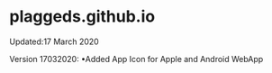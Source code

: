 # plaggeds.github.io
Updated:17 March 2020

Version 17032020:
•Added App Icon for Apple and Android WebApp

